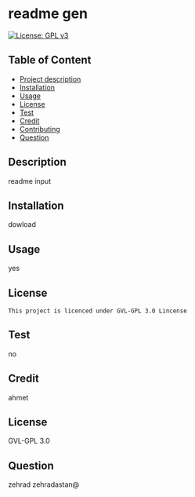 
  # readme gen
  [![License: GPL v3](https://img.shields.io/badge/License-GPLv3-blue.svg)](https://www.gnu.org/licenses/gpl-3.0)
  ## Table of Content
  - [Project description](#Description)
  - [Installation](#installation)
  - [Usage](#usage)
   - [License](#license)
  - [Test](#test)
  - [Credit](#credit)
  - [Contributing](#Contributing)
  - [Question](#Question)
 


  ## Description
  readme input

  ## Installation
  dowload

  ## Usage
  yes

  ## License
    This project is licenced under GVL-GPL 3.0 Lincense

  ## Test
  no

  ## Credit
  ahmet

  ## License
  GVL-GPL 3.0

  ## Question
  zehrad
  zehradastan@


